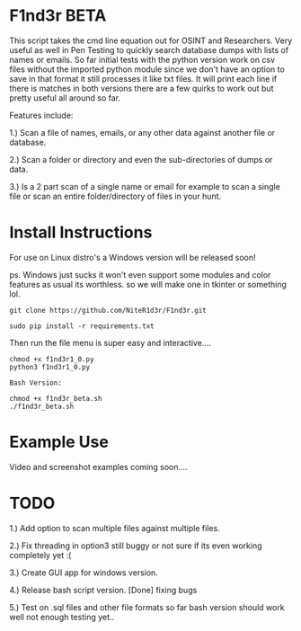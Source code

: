 # F1nd3r BETA

This script takes the cmd line equation out for OSINT and Researchers. Very useful as well in Pen Testing to quickly search database dumps with lists of names or emails. So far initial tests with the python version work on csv files without the imported python module since we don't have an option to save in that format it still processes it like txt files. It will print each line if there is matches in both versions there are a few quirks to work out but pretty useful all around so far. 

Features include:

1.) Scan a file of names, emails, or any other data against another file or database.

2.) Scan a folder or directory and even the sub-directories of dumps or data.

3.) Is a 2 part scan of a single name or email for example to scan a single file
    or scan an entire folder/directory of files in your hunt.
# Install Instructions

For use on Linux distro's a Windows version will be released soon!

ps. Windows just sucks it won't even support some modules and color features as usual its worthless.
so we will make one in tkinter or something lol. 

```
git clone https://github.com/NiteR1d3r/F1nd3r.git
```
```
sudo pip install -r requirements.txt
```
Then run the file menu is super easy and interactive....
```
chmod +x f1nd3r1_0.py
python3 f1nd3r1_0.py

Bash Version:

chmod +x f1nd3r_beta.sh
./f1nd3r_beta.sh
```
# Example Use

Video and screenshot examples coming soon....

# TODO

1.) Add option to scan multiple files against multiple files.

2.) Fix threading in option3 still buggy or not sure if its even working completely yet :(

3.) Create GUI app for windows version.

4.) Release bash script version. [Done] fixing bugs

5.) Test on .sql files and other file formats so far bash version should work well not enough testing yet..



